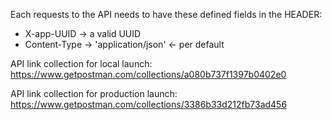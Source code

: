 Each requests to the API needs to have these defined fields in the HEADER:
* X-app-UUID -> a valid UUID
* Content-Type -> 'application/json' <- per default

API link collection for local launch:
https://www.getpostman.com/collections/a080b737f1397b0402e0

API link collection for production launch:
https://www.getpostman.com/collections/3386b33d212fb73ad456